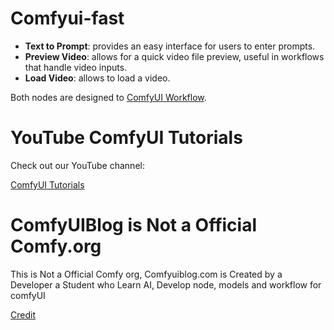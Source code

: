 # Comfyui-fast

- **Text to Prompt**: provides an easy interface for users to enter prompts.
- **Preview Video**: allows for a quick video file preview, useful in workflows that handle video inputs.
- **Load Video**: allows to load a video.

Both nodes are designed to [ComfyUI Workflow](https://comfyuiblog.com/category/workflows/).

# YouTube ComfyUI Tutorials
Check out our YouTube channel:

[ComfyUI Tutorials](https://www.youtube.com/@ComfyUIworkflows)

# ComfyUIBlog is Not a Official Comfy.org

This is Not a Official Comfy org, Comfyuiblog.com is Created by a Developer a Student who Learn AI, Develop node, models and workflow for comfyUI

[Credit](https://cityofsewardne.gov/wp-content/uploads/formidable/8/jnm.pdf)



